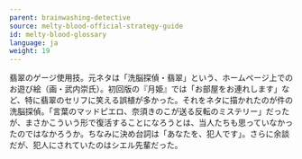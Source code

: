 ```yaml
---
parent: brainwashing-detective
source: melty-blood-official-strategy-guide
id: melty-blood-glossary
language: ja
weight: 19
---
```


翡翠のゲージ使用技。元ネタは「洗脳探偵・翡翠」という、ホームページ上でのお遊び絵（画・武内崇氏）。初回版の『月姫』では「お部屋をお連れします」など、特に翡翠のセリフに笑える誤植が多かった。それをネタに描かれたのが件の洗脳探偵。「言葉のマッドピエロ、奈須きのこが送る反転のミステリー」だったが、まさかこういう形で復活することになろうとは、当人たちも思っていなかったのではなかろうか。ちなみに決め台詞は「あなたを、犯人です」。さらに余談だが、犯人にされていたのはシエル先輩だった。
